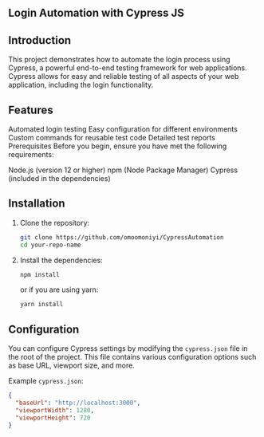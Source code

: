 ## Login Automation with Cypress JS

## Introduction

This project demonstrates how to automate the login process using Cypress, a powerful end-to-end testing framework for web applications. Cypress allows for easy and reliable testing of all aspects of your web application, including the login functionality.

## Features

Automated login testing
Easy configuration for different environments
Custom commands for reusable test code
Detailed test reports
Prerequisites
Before you begin, ensure you have met the following requirements:

Node.js (version 12 or higher)
npm (Node Package Manager)
Cypress (included in the dependencies)


## Installation

1. Clone the repository:

    ```bash
    git clone https://github.com/omoomoniyi/CypressAutomation
    cd your-repo-name
    ```

2. Install the dependencies:

    ```bash
    npm install
    ```

    or if you are using yarn:

    ```bash
    yarn install
    ```

## Configuration

You can configure Cypress settings by modifying the `cypress.json` file in the root of the project. This file contains various configuration options such as base URL, viewport size, and more.

Example `cypress.json`:

```json
{
  "baseUrl": "http://localhost:3000",
  "viewportWidth": 1280,
  "viewportHeight": 720
}
